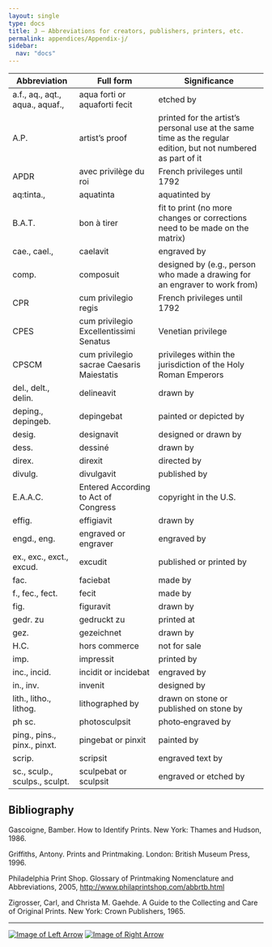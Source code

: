 ```yaml
---
layout: single
type: docs
title: J — Abbreviations for creators, publishers, printers, etc.
permalink: appendices/Appendix-j/
sidebar:
  nav: "docs"
---
```



| Abbreviation | Full form | Significance |
| ------------ | -------- | ------------ |
| a.f., aq., aqt., aqua., aquaf., | aqua forti or aquaforti fecit | etched by |
| A.P. | artist’s proof| printed for the artist’s personal use at the same time as the regular edition, but not numbered as part of it |
|APDR|avec privilège du roi|French privileges until 1792 |
|aq:tinta.,|aquatinta|aquatinted by |
|B.A.T.|bon à tirer|fit to print (no more changes or corrections need to be made on the matrix) |
|cae., cael.,|caelavit|engraved by |
|comp.|composuit|designed by (e.g., person who made a drawing for an engraver to work from) |
|CPR|cum privilegio regis|French privileges until 1792 |
|CPES|cum privilegio Excellentissimi Senatus|Venetian privilege |
|CPSCM|cum privilegio sacrae Caesaris Maiestatis|privileges within the jurisdiction of the Holy Roman Emperors|
|del., delt., delin.|delineavit|drawn by|
|deping., depingeb.|depingebat|painted or depicted by|
|desig.|designavit|designed or drawn by|
|dess.|dessiné|drawn by|
|direx.|direxit|directed by|
|divulg.|divulgavit|published by|
|E.A.A.C.|Entered According to Act of Congress|copyright in the U.S.|
|effig.|effigiavit|drawn by|
|engd., eng.|engraved or engraver|engraved by|
|ex., exc., exct., excud.|excudit|published or printed by|
|fac.|faciebat|made by|
|f., fec., fect.|fecit|made by|
|fig.|figuravit|drawn by|
|gedr. zu|gedruckt zu|printed at|
|gez.|gezeichnet|drawn by|
|H.C.|hors commerce|not for sale|
|imp.|impressit|printed by|
|inc., incid.|incidit or incidebat|engraved by|
|in., inv.|invenit|designed by|
|lith., litho., lithog.|lithographed by|drawn on stone or published on stone by|
|ph sc.|photosculpsit|photo‐engraved by|
|ping., pins., pinx., pinxt.|pingebat or pinxit|painted by|
|scrip.|scripsit|engraved text by|
|sc., sculp., sculps., sculpt.|sculpebat or sculpsit|engraved or etched by|

## Bibliography

Gascoigne, Bamber. How to Identify Prints. New York: Thames and Hudson, 1986. 

Griffiths, Antony. Prints and Printmaking. London: British Museum Press, 1996.

Philadelphia Print Shop. Glossary of Printmaking Nomenclature and Abbreviations, 2005, http://www.philaprintshop.com/abbrtb.html

Zigrosser, Carl, and Christa M. Gaehde. A Guide to the Collecting and Care of Original Prints. New York: Crown Publishers, 1965.

---

[![Image of Left Arrow](https://rbms-bsc.github.io/DCRMR/assets/pictures/navigation/Arrow_Left.png "H — Individual and special issues of serials")](/DCRMR/appendices/Appendix-h/) [![Image of Right Arrow](https://rbms-bsc.github.io/DCRMR/assets/pictures/navigation/Arrow_Right.png "K — Mapping from DCRM(B) to DCRMR")](/DCRMR/appendices/Appendix-k/)